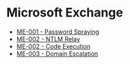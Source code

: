 # Microsoft Exchange 

* [ME-001 - Password Spraying](https://pentestlab.blog/2019/09/05/microsoft-exchange-password-spraying/)
* [ME-002 - NTLM Relay](https://pentestlab.blog/2019/09/09/microsoft-exchange-ntlm-relay/)
* [ME-002 - Code Execution](https://pentestlab.blog/2019/09/10/microsoft-exchange-code-execution/)
* [ME-003 - Domain Escalation](https://pentestlab.blog/2019/09/04/microsoft-exchange-domain-escalation/)
